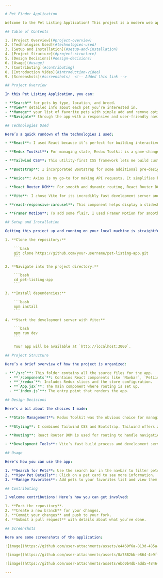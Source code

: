 ```yaml
---

# Pet Finder Application

Welcome to the Pet Listing Application! This project is a modern web app I built to help users easily search for and manage their favorite pets. It’s packed with cool features and uses some awesome technologies to make everything run smoothly.

## Table of Contents

1. [Project Overview](#project-overview)
2. [Technologies Used](#technologies-used)
3. [Setup and Installation](#setup-and-installation)
4. [Project Structure](#project-structure)
5. [Design Decisions](#design-decisions)
6. [Usage](#usage)
7. [Contributing](#contributing)
8. [Introduction Video](#introduction-video)
9. [Screenshots](#screenshots)  <!-- Added this link -->

## Project Overview

In this Pet Listing Application, you can:

- **Search** for pets by type, location, and breed.
- **View** detailed info about each pet you’re interested in.
- **Manage** your list of favorite pets with simple add and remove options.
- **Navigate** through the app with a responsive and user-friendly navigation bar.

## Technologies Used

Here’s a quick rundown of the technologies I used:

- **React**: I used React because it’s perfect for building interactive UIs. It lets me create reusable components and handle the app’s state efficiently.

- **Redux Toolkit**: For managing state, Redux Toolkit is a game-changer. It makes handling global state and updates super easy and straightforward.

- **Tailwind CSS**: This utility-first CSS framework lets me build custom designs quickly and responsively. It’s a fantastic way to keep the styling consistent and modern.

- **Bootstrap**: I incorporated Bootstrap for some additional pre-designed components and styles to give the app a polished look.

- **Axios**: Axios is my go-to for making API requests. It simplifies handling requests and responses, making data fetching a breeze.

- **React Router DOM**: For smooth and dynamic routing, React Router DOM does the trick. It helps users navigate between different parts of the app seamlessly.

- **Vite**: I chose Vite for its incredibly fast development server and efficient build process. It makes developing and building the app a lot quicker and more enjoyable.

- **react-responsive-carousel**: This component helps display a slideshow of pet images, making the pet listings more engaging.

- **Framer Motion**: To add some flair, I used Framer Motion for smooth and customizable animations. It really enhances the user interaction experience.

## Setup and Installation

Getting this project up and running on your local machine is straightforward. Here’s how:

1. **Clone the repository:**

    ```bash
    git clone https://github.com/your-username/pet-listing-app.git
    ```

2. **Navigate into the project directory:**

    ```bash
    cd pet-listing-app
    ```

3. **Install dependencies:**

    ```bash
    npm install
    ```

4. **Start the development server with Vite:**

    ```bash
    npm run dev
    ```

    Your app will be available at `http://localhost:3000`.

## Project Structure

Here’s a brief overview of how the project is organized:

- **`/src`**: This folder contains all the source files for the app.
  - **`/components`**: Contains React components like `Navbar`, `PetList`, `PetDetails`, `FavoritesList`, and more.
  - **`/redux`**: Includes Redux slices and the store configuration.
  - **`App.jsx`**: The main component where routing is set up.
  - **`index.js`**: The entry point that renders the app.

## Design Decisions

Here’s a bit about the choices I made:

- **State Management**: Redux Toolkit was the obvious choice for managing state because it simplifies the process and keeps things organized.
  
- **Styling**: I combined Tailwind CSS and Bootstrap. Tailwind offers a lot of flexibility with styling, while Bootstrap provides some ready-made components.

- **Routing**: React Router DOM is used for routing to handle navigation smoothly.

- **Development Tools**: Vite’s fast build process and development server are a huge win for productivity. It made working on this project much more enjoyable.

## Usage

Here’s how you can use the app:

1. **Search for Pets**: Use the search bar in the navbar to filter pets by type, location, and breed.
2. **View Pet Details**: Click on a pet card to see more information.
3. **Manage Favorites**: Add pets to your favorites list and view them via the favorites page.

## Contributing

I welcome contributions! Here’s how you can get involved:

1. **Fork the repository**.
2. **Create a new branch** for your changes.
3. **Commit your changes** and push to your fork.
4. **Submit a pull request** with details about what you’ve done.

## Screenshots

Here are some screenshots of the application:

![image](https://github.com/user-attachments/assets/e4469f6a-813d-485a-a238-f81955c04d84)

![image](https://github.com/user-attachments/assets/0a7882bb-e864-4e9f-8587-a2280d9966b1)

![image](https://github.com/user-attachments/assets/ebd0b4db-add5-4846-93e9-45b9e842b06b)

---
```

